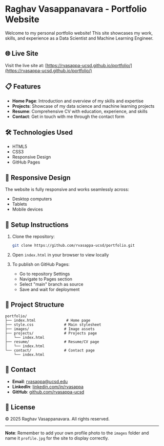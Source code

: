 # Raghav Vasappanavara - Portfolio Website

Welcome to my personal portfolio website! This site showcases my work, skills, and experience as a Data Scientist and Machine Learning Engineer.

## 🌐 Live Site

Visit the live site at: [https://rvasappa-ucsd.github.io/portfolio/](https://rvasappa-ucsd.github.io/portfolio/)

## 📋 Features

- **Home Page**: Introduction and overview of my skills and expertise
- **Projects**: Showcase of my data science and machine learning projects
- **Resume**: Comprehensive CV with education, experience, and skills
- **Contact**: Get in touch with me through the contact form

## 🛠️ Technologies Used

- HTML5
- CSS3
- Responsive Design
- GitHub Pages

## 📱 Responsive Design

The website is fully responsive and works seamlessly across:
- Desktop computers
- Tablets
- Mobile devices

## 🚀 Setup Instructions

1. Clone the repository:
   ```bash
   git clone https://github.com/rvasappa-ucsd/portfolio.git
   ```

2. Open `index.html` in your browser to view locally

3. To publish on GitHub Pages:
   - Go to repository Settings
   - Navigate to Pages section
   - Select "main" branch as source
   - Save and wait for deployment

## 📂 Project Structure

```
portfolio/
├── index.html              # Home page
├── style.css              # Main stylesheet
├── images/                # Image assets
├── projects/              # Projects page
│   └── index.html
├── resume/                # Resume/CV page
│   └── index.html
└── contact/               # Contact page
    └── index.html
```

## 📧 Contact

- **Email**: rvasappa@ucsd.edu
- **LinkedIn**: [linkedin.com/in/rvasappa](https://linkedin.com/in/rvasappa)
- **GitHub**: [github.com/rvasappa-ucsd](https://github.com/rvasappa-ucsd)

## 📝 License

© 2025 Raghav Vasappanavara. All rights reserved.

---

**Note**: Remember to add your own profile photo to the `images` folder and name it `profile.jpg` for the site to display correctly.
